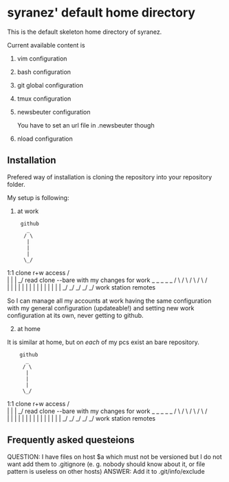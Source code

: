 syranez' default home directory
===============================

This is the default skeleton home directory of syranez.

Current available content is

1. vim configuration
2. bash configuration
3. git global configuration
4. tmux configuration
5. newsbeuter configuration

    You have to set an url file in .newsbeuter though
6. nload configuration

Installation
------------

Prefered way of installation is cloning the repository into your repository folder. 

My setup is following:

1. at work

        github
          _
         / \
          |
          |
          |
         \_/
  1:1 clone r+w access
         / \
          |
          |
          |
         \_/
      read clone --bare with my changes for work
          _          _     _     _     _
         / \        / \   / \   / \   / \
          |          |     |     |     |
          |          |     |     |     |
          |          |     |     |     |
         \_/        \_/   \_/   \_/   \_/
   work station  remotes

So I can manage all my accounts at work having the same configuration with my general configuration (updateable!) and setting new work configuration at its own, never getting to github.

2. at home

It is similar at home, but on _each_ of my pcs exist an bare repository.

        github
          _
         / \
          |
          |
          |
         \_/
  1:1 clone r+w access
         / \
          |
          |
          |
         \_/
      read clone --bare with my changes for work
          _          _     _     _     _
         / \        / \   / \   / \   / \
          |          |     |     |     |
          |          |     |     |     |
          |          |     |     |     |
         \_/        \_/   \_/   \_/   \_/
   work station  remotes

Frequently asked questeions
---------------------------

QUESTION: I have files on host $a which must not be versioned but I do not want add them to .gitignore (e. g. nobody should know about it, or file pattern is useless on other hosts)
ANSWER: Add it to .git/info/exclude
